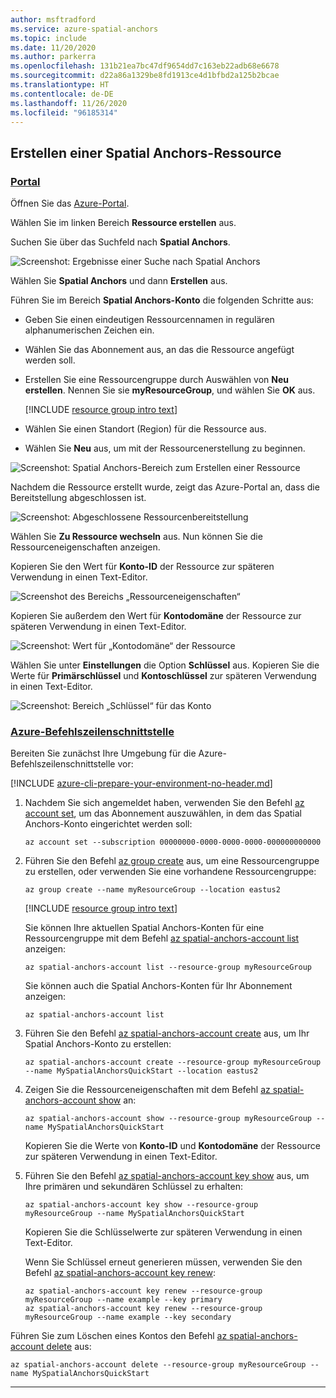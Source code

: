 ```yaml
---
author: msftradford
ms.service: azure-spatial-anchors
ms.topic: include
ms.date: 11/20/2020
ms.author: parkerra
ms.openlocfilehash: 131b21ea7bc47df9654dd7c163eb22adb68e6678
ms.sourcegitcommit: d22a86a1329be8fd1913ce4d1bfbd2a125b2bcae
ms.translationtype: HT
ms.contentlocale: de-DE
ms.lasthandoff: 11/26/2020
ms.locfileid: "96185314"
---
```

## <a name="create-a-spatial-anchors-resource"></a>Erstellen einer Spatial Anchors-Ressource

### <a name="portal"></a>[Portal](#tab/azure-portal)

Öffnen Sie das <a href="https://portal.azure.com" target="_blank">Azure-Portal</a>.

Wählen Sie im linken Bereich **Ressource erstellen** aus.

Suchen Sie über das Suchfeld nach **Spatial Anchors**.

![Screenshot: Ergebnisse einer Suche nach Spatial Anchors](./media/spatial-anchors-get-started-create-resource/portal-search.png)

Wählen Sie **Spatial Anchors** und dann **Erstellen** aus.

Führen Sie im Bereich **Spatial Anchors-Konto** die folgenden Schritte aus:

* Geben Sie einen eindeutigen Ressourcennamen in regulären alphanumerischen Zeichen ein.  
* Wählen Sie das Abonnement aus, an das die Ressource angefügt werden soll.  
* Erstellen Sie eine Ressourcengruppe durch Auswählen von **Neu erstellen**. Nennen Sie sie **myResourceGroup**, und wählen Sie **OK** aus.  

  [!INCLUDE [resource group intro text](resource-group.md)]
  
* Wählen Sie einen Standort (Region) für die Ressource aus.  
* Wählen Sie **Neu** aus, um mit der Ressourcenerstellung zu beginnen.

![Screenshot: Spatial Anchors-Bereich zum Erstellen einer Ressource](./media/spatial-anchors-get-started-create-resource/create-resource-form.png)

Nachdem die Ressource erstellt wurde, zeigt das Azure-Portal an, dass die Bereitstellung abgeschlossen ist. 
   
![Screenshot: Abgeschlossene Ressourcenbereitstellung](./media/spatial-anchors-get-started-create-resource/deployment-complete.png)

Wählen Sie **Zu Ressource wechseln** aus. Nun können Sie die Ressourceneigenschaften anzeigen. 
   
Kopieren Sie den Wert für **Konto-ID** der Ressource zur späteren Verwendung in einen Text-Editor.

![Screenshot des Bereichs „Ressourceneigenschaften“](./media/spatial-anchors-get-started-create-resource/view-resource-properties.png)

Kopieren Sie außerdem den Wert für **Kontodomäne** der Ressource zur späteren Verwendung in einen Text-Editor.

![Screenshot: Wert für „Kontodomäne“ der Ressource](./media/spatial-anchors-get-started-create-resource/view-resource-domain.png)

Wählen Sie unter **Einstellungen** die Option **Schlüssel** aus. Kopieren Sie die Werte für **Primärschlüssel** und **Kontoschlüssel** zur späteren Verwendung in einen Text-Editor.

![Screenshot: Bereich „Schlüssel“ für das Konto](./media/spatial-anchors-get-started-create-resource/view-account-key.png)

### <a name="azure-cli"></a>[Azure-Befehlszeilenschnittstelle](#tab/azure-cli)

Bereiten Sie zunächst Ihre Umgebung für die Azure-Befehlszeilenschnittstelle vor:

[!INCLUDE [azure-cli-prepare-your-environment-no-header.md](azure-cli-prepare-your-environment-no-header.md)]

1. Nachdem Sie sich angemeldet haben, verwenden Sie den Befehl [az account set](/cli/azure/account#az_account_set), um das Abonnement auszuwählen, in dem das Spatial Anchors-Konto eingerichtet werden soll:

   ```azurecli
   az account set --subscription 00000000-0000-0000-0000-000000000000
   ```

1. Führen Sie den Befehl [az group create](/cli/azure/group#az_group_create) aus, um eine Ressourcengruppe zu erstellen, oder verwenden Sie eine vorhandene Ressourcengruppe:

   ```azurecli
   az group create --name myResourceGroup --location eastus2
   ```

   [!INCLUDE [resource group intro text](resource-group.md)]

   Sie können Ihre aktuellen Spatial Anchors-Konten für eine Ressourcengruppe mit dem Befehl [az spatial-anchors-account list](/cli/azure/ext/mixed-reality/spatial-anchors-account#ext_mixed_reality_az_spatial_anchors_account_list) anzeigen:

   ```azurecli
   az spatial-anchors-account list --resource-group myResourceGroup
   ```

   Sie können auch die Spatial Anchors-Konten für Ihr Abonnement anzeigen:

   ```azurecli
   az spatial-anchors-account list
   ```

1. Führen Sie den Befehl [az spatial-anchors-account create](/cli/azure/ext/mixed-reality/spatial-anchors-account#ext_mixed_reality_az_spatial_anchors_account_create) aus, um Ihr Spatial Anchors-Konto zu erstellen:

   ```azurecli
   az spatial-anchors-account create --resource-group myResourceGroup --name MySpatialAnchorsQuickStart --location eastus2
   ```

1. Zeigen Sie die Ressourceneigenschaften mit dem Befehl [az spatial-anchors-account show](/cli/azure/ext/mixed-reality/spatial-anchors-account#ext_mixed_reality_az_spatial_anchors_account_show) an:

   ```azurecli
   az spatial-anchors-account show --resource-group myResourceGroup --name MySpatialAnchorsQuickStart
   ```

   Kopieren Sie die Werte von **Konto-ID** und **Kontodomäne** der Ressource zur späteren Verwendung in einen Text-Editor.

1. Führen Sie den Befehl [az spatial-anchors-account key show](/cli/azure/ext/mixed-reality/spatial-anchors-account/key#ext_mixed_reality_az_spatial_anchors_account_key_show) aus, um Ihre primären und sekundären Schlüssel zu erhalten:

   ```azurecli
   az spatial-anchors-account key show --resource-group myResourceGroup --name MySpatialAnchorsQuickStart
   ```

   Kopieren Sie die Schlüsselwerte zur späteren Verwendung in einen Text-Editor.

   Wenn Sie Schlüssel erneut generieren müssen, verwenden Sie den Befehl [az spatial-anchors-account key renew](/cli/azure/ext/mixed-reality/spatial-anchors-account/key#ext_mixed_reality_az_spatial_anchors_account_key_renew):

   ```azurecli
   az spatial-anchors-account key renew --resource-group myResourceGroup --name example --key primary
   az spatial-anchors-account key renew --resource-group myResourceGroup --name example --key secondary
   ```

Führen Sie zum Löschen eines Kontos den Befehl [az spatial-anchors-account delete](/cli/azure/ext/mixed-reality/spatial-anchors-account#ext_mixed_reality_az_spatial_anchors_account_delete) aus:

```azurecli
az spatial-anchors-account delete --resource-group myResourceGroup --name MySpatialAnchorsQuickStart
```

---
